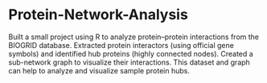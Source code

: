 # Protein-Network-Analysis
Built a small project using R to analyze protein–protein interactions from the BIOGRID database. Extracted protein interactors (using official gene symbols) and identified hub proteins (highly connected nodes). Created a sub-network graph to visualize their interactions. This dataset and graph can help to analyze and visualize sample protein hubs.

